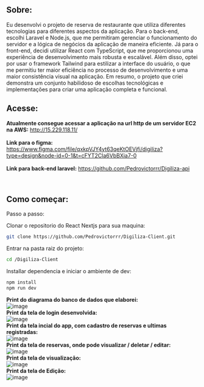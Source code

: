 ## Sobre:

Eu desenvolvi o projeto de reserva de restaurante que utiliza diferentes tecnologias para diferentes aspectos da aplicação. Para o back-end, escolhi Laravel e Node.js, que me permitiram gerenciar o funcionamento do servidor e a lógica de negócios da aplicação de maneira eficiente. Já para o front-end, decidi utilizar React com TypeScript, que me proporcionou uma experiência de desenvolvimento mais robusta e escalável. Além disso, optei por usar o framework Tailwind para estilizar a interface do usuário, o que me permitiu ter maior eficiência no processo de desenvolvimento e uma maior consistência visual na aplicação. Em resumo, o projeto que criei demonstra um conjunto habilidoso de escolhas tecnológicas e implementações para criar uma aplicação completa e funcional.

## Acesse:
<strong>Atualmente consegue acessar a aplicação na url http de um servidor EC2 na AWS:</strong>
http://15.229.118.11/
<br>
<br>
<strong>Link para o figma:  </strong>https://www.figma.com/file/qxkpVJY4yt63qeKtOEVjfi/digiliza?type=design&node-id=0-1&t=cFYT2Cla6VbBXia7-0<br><br>
<strong>Link para back-end laravel:</strong> https://github.com/Pedrovictorrr/Digiliza-api

<br>

## Como começar:

Passo a passo:<br>

Clonar o repositorio do React Nextjs para sua maquina:
```bash
git clone https://github.com/Pedrovictorrr/Digiliza-Client.git
```
Entrar na pasta raiz do projeto:
```bash
cd /Digiliza-Client
```

Installar dependencia e iniciar o ambiente de dev:

```bash
npm install
npm run dev
```
<strong>Print do diagrama do banco de dados que elaborei:</strong><br>
![image](https://user-images.githubusercontent.com/82172897/235407938-9e209c4e-32fe-42aa-bcd9-9f40203f230d.png)<br>
<strong>Print da tela de login desenvolvida:</strong><br>
![image](https://user-images.githubusercontent.com/82172897/235408385-de703b61-324f-4e67-a738-2b6febb5e372.png)<br>
<strong>Print da tela incial do app, com cadastro de reservas e ultimas registradas:</strong><br>
![image](https://user-images.githubusercontent.com/82172897/235408313-c2a7d239-cc1a-4d5f-bce2-87713c767050.png)<br>
<strong>Print da tela de reservas, onde pode visualizar / deletar / editar:</strong><br>
![image](https://user-images.githubusercontent.com/82172897/235408334-ec9546c5-800d-4d70-bee5-69516b464367.png)<br>
<strong>Print da tela de visualização:</strong><br>
![image](https://user-images.githubusercontent.com/82172897/235408350-39f9f732-fa23-41b3-a176-23c5f46b9799.png)<br>
<strong>Print da tela de Edição:</strong><br>
![image](https://user-images.githubusercontent.com/82172897/235408367-b65b6b8d-3c13-40bd-adcd-9211a62995b7.png)<br>







